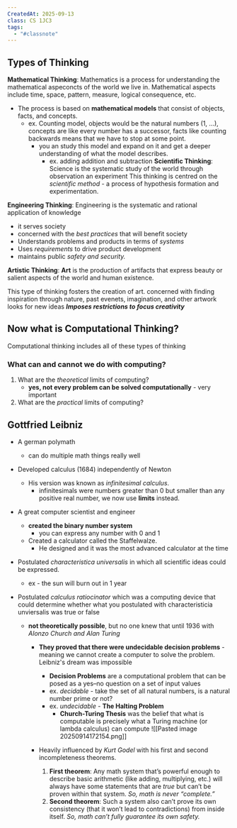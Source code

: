 ```yaml
---
CreatedAt: 2025-09-13
class: CS 1JC3
tags:
  - "#classnote"
---
```

## Types of Thinking
**Mathematical Thinking**: 
Mathematics is a process for understanding the mathematical aspeconcts of the world we live in. Mathematical aspects include time, space, pattern, measure, logical consequence, etc.
- The process is based on **mathematical models** that consist of objects, facts, and concepts.
	- ex. Counting model, objects would be the natural numbers (1, ...), concepts are like every number has a successor, facts like counting backwards means that we have to stop at some point. 
		- you an study this model and expand on it and get a deeper understanding of what the model describes. 
			- ex. adding addition and subtraction
**Scientific Thinking**: 
Science is the systematic study of the world through observation an experiment
This thinking is centred on the *scientific method* - a process of hypothesis formation and experimentation. 

**Engineering Thinking**:
Engineering is the systematic and rational application of knowledge
- it serves society
- concerned with the *best practices* that will benefit society
- Understands problems and products in terms of *systems*
- Uses *requirements* to drive product development
- maintains public *safety and security.*

**Artistic Thinking**: 
**Art** is the production of artifacts that express beauty or salient aspects of the world and human existence. 

This type of thinking fosters the creation of art. 
concerned with finding inspiration through nature, past evenets, imagination, and other artwork
looks for new ideas
***Imposes restrictions to focus creativity***


## Now what is Computational Thinking?
Computational thinking includes all of these types of thinking

### What can and cannot we do with computing?
1. What are the *theoretical* limits of computing?
	- **yes, not every problem can be solved computationally** - very important 
2. What are the *practical* limits of computing?


## Gottfried Leibniz
- A german polymath 
	- can do multiple math things really well
- Developed calculus (1684) independently of Newton
	- His version was known as *infinitesimal calculus*. 
		- infinitesimals were numbers greater than 0 but smaller than any positive real number, we now use **limits** instead.
- A great computer scientist and engineer
	- **created the binary number system**
		- you can express any number with 0 and 1
	- Created a calculator called the Staffelwalze. 
		- He designed and it was the most advanced calculator at the time

 - Postulated *characteristica universalis* in which all scientific ideas could be expressed.
	 - ex - the sun will burn out in 1 year
 - Postulated *calculus ratiocinator* which was a computing device that could determine whether what you postulated with characteristicia unviersalis was true or false
	- **not theoretically possible**, but no one knew that until 1936 with *Alonzo Church and Alan Turing*
		- **They proved that there were undecidable decision problems** - meaning we cannot create a computer to solve the problem. Leibniz's dream was impossible
			-  **Decision Problems** are a computational problem that can be posed as a yes–no question on a set of input values
			- ex. *decidable* - take the set of all natural numbers, is a natural number prime or not?
			- ex. *undecidable* - **The Halting Problem**
				- **Church-Turing Thesis** was the belief that what is computable is precisely what a Turing machine (or lambda calculus) can compute
				![[Pasted image 20250914172154.png]]

		- Heavily influenced by *Kurt Godel* with his first and second incompleteness theorems. 
			1. **First theorem**:  Any math system that’s powerful enough to describe basic arithmetic (like adding, multiplying, etc.) will always have some statements that are _true_ but can’t be proven within that system. *So, math is never “complete.”*
			2. **Second theorem**:  Such a system also can’t prove its own consistency (that it won’t lead to contradictions) from inside itself. *So, math can’t fully guarantee its own safety.*
    

